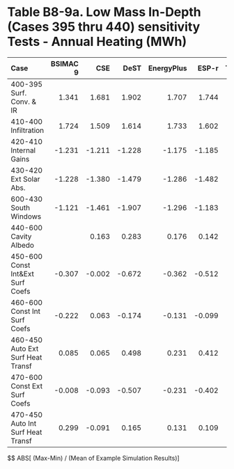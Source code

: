 # Table B8-9a. Low Mass In-Depth (Cases 395 thru 440) sensitivity Tests - Annual Heating (MWh)
| Case                              | BSIMAC 9 |    CSE |   DeST | EnergyPlus |  ESP-r | TRNSYS |     |    Min |    Max |   Mean | Dev % $$ |     | SuperSIM | 
|:--------------------------------- | --------:| ------:| ------:| ----------:| ------:| ------:| ---:| ------:| ------:| ------:| --------:| ---:| --------:| 
| 400-395 Surf. Conv. & IR          |    1.341 |  1.681 |  1.902 |      1.707 |  1.744 |  1.861 |     |  1.341 |  1.902 |  1.706 |     32.9 |     |    1.681 | 
| 410-400 Infiltration              |    1.724 |  1.509 |  1.614 |      1.733 |  1.602 |  1.676 |     |  1.509 |  1.733 |  1.643 |     13.6 |     |    1.509 | 
| 420-410 Internal Gains            |   -1.231 | -1.211 | -1.228 |     -1.175 | -1.185 | -1.209 |     | -1.231 | -1.175 | -1.206 |      4.7 |     |   -1.211 | 
| 430-420 Ext Solar Abs.            |   -1.228 | -1.380 | -1.479 |     -1.286 | -1.482 | -1.386 |     | -1.482 | -1.228 | -1.374 |     18.5 |     |   -1.380 | 
| 600-430 South Windows             |   -1.121 | -1.461 | -1.907 |     -1.296 | -1.183 | -1.347 |     | -1.907 | -1.121 | -1.386 |     56.7 |     |   -1.461 | 
| 440-600 Cavity Albedo             |          |  0.163 |  0.283 |      0.176 |  0.142 |  0.217 |     |  0.142 |  0.283 |  0.196 |     71.9 |     |    0.163 | 
| 450-600 Const Int&Ext Surf Coefs  |   -0.307 | -0.002 | -0.672 |     -0.362 | -0.512 | -0.633 |     | -0.672 | -0.002 | -0.415 |    161.5 |     |   -0.002 | 
| 460-600 Const Int Surf Coefs      |   -0.222 |  0.063 | -0.174 |     -0.131 | -0.099 | -0.214 |     | -0.222 |  0.063 | -0.130 |    219.8 |     |    0.063 | 
| 460-450 Auto Ext Surf Heat Transf |    0.085 |  0.065 |  0.498 |      0.231 |  0.412 |  0.419 |     |  0.065 |  0.498 |  0.285 |    151.9 |     |    0.065 | 
| 470-600 Const Ext Surf Coefs      |   -0.008 | -0.093 | -0.507 |     -0.231 | -0.402 | -0.429 |     | -0.507 | -0.008 | -0.278 |    179.3 |     |   -0.093 | 
| 470-450 Auto Int Surf Heat Transf |    0.299 | -0.091 |  0.165 |      0.131 |  0.109 |  0.204 |     | -0.091 |  0.299 |  0.136 |    286.2 |     |   -0.091 | 

$$ ABS[ (Max-Min) / (Mean of Example Simulation Results)]


